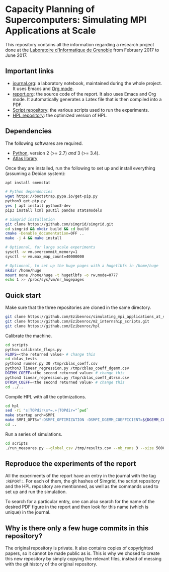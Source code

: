 # Capacity Planning of Supercomputers: Simulating MPI Applications at Scale

This repository contains all the information regarding a research project done at the
[Laboratoire d'Informatique de Grenoble](https://www.liglab.fr/) from February 2017 to
June 2017.

## Important links

- [journal.org](journal.org): a laboratory notebook, maintained during the whole project.
It uses Emacs and [Org mode](http://orgmode.org/).
- [report.org](report/report.org): the source code of the report. It also uses Emacs and
Org mode. It automatically generates a Latex file that is then compiled into a PDF.
- [Script repository](https://github.com/Ezibenroc/m2_internship_scripts): the various
scripts used to run the experiments.
- [HPL repository](https://github.com/Ezibenroc/hpl): the optimized version of HPL.


## Dependencies

The following softwares are required.
- [Python](https://www.python.org/), version 2 (>= 2.7) *and* 3 (>= 3.4).
- [Atlas library](http://math-atlas.sourceforge.net/)

Once they are installed, run the following to set up and install everything (assuming a Debian system):
```bash
apt install smemstat

# Python dependencies
wget https://bootstrap.pypa.io/get-pip.py
python3 get-pip.py
yes | apt install python3-dev
pip3 install lxml psutil pandas statsmodels

# Simgrid installation
git clone https://github.com/simgrid/simgrid.git
cd simgrid && mkdir build && cd build
cmake -Denable_documentation=OFF ..
make -j 4 && make install

# Optionnal, for large scale experiments
sysctl -w vm.overcommit_memory=1
sysctl -w vm.max_map_count=40000000

# Optionnal, to set up the huge pages with a hugetlbfs in /home/huge
mkdir /home/huge
mount none /home/huge -t hugetlbfs -o rw,mode=0777
echo 1 >> /proc/sys/vm/nr_hugepages
```


## Quick start

Make sure that the three repositories are cloned in the same directory.

```bash
git clone https://github.com/Ezibenroc/simulating_mpi_applications_at_scale.git
git clone https://github.com/Ezibenroc/m2_internship_scripts.git
git clone https://github.com/Ezibenroc/hpl
```

Calibrate the machine.
```bash
cd scripts
python calibrate_flops.py
FLOPS=<the returned value> # change this
cd cblas_tests
python3 runner.py 30 /tmp/cblas_coeff.csv
python3 linear_regression.py /tmp/cblas_coeff_dgemm.csv
DGEMM_COEFF=<the second returned value> # change this
python3 linear_regression.py /tmp/cblas_coeff_dtrsm.csv
DTRSM_COEFF=<the second returned value> # change this
cd ../..
```

Compile HPL with all the optimizations.
```bash
cd hpl
sed -ri "s|TOPdir\s*=.+|TOPdir="`pwd`
make startup arch=SMPI
make SMPI_OPTS="-DSMPI_OPTIMIZATION -DSMPI_DGEMM_COEFFICIENT=${DGEMM_COEFF} -DSMPI_DTRSM_COEFFICIENT=${DTRSM_COEFF}" arch=SMPI
cd ..
```

Run a series of simulations.
```bash
cd scripts
./run_measures.py --global_csv /tmp/results.csv --nb_runs 3 --size 5000,10000,15000,20000 --nb_proc 4,8,12,16 --topo "2;4,4;1,1:4;1,1" --experiment HPL --running_power ${FLOPS}
```

## Reproduce the experiments of the report

All the experiments of the report have an entry in the journal with the tag `:REPORT:`.
For each of them, the git hashes of Simgrid, the script repository and the HPL repository
are mentionned, as well as the commands used to set up and run the simulation.

To search for a particular entry, one can also search for the name of the desired PDF figure
in the report and then look for this name (which is unique) in the journal.

## Why is there only a few huge commits in this repository?

The original repository is private. It also contains copies of copyrighted papers, so it cannot be made public as is.
This is why we chosed to create this new repository by simply copying the relevant files, instead of messing with the
git history of the original repository.
